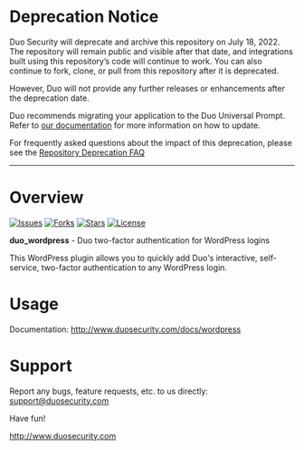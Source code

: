 # Deprecation Notice

Duo Security will deprecate and archive this repository on July 18, 2022. The repository will remain public and visible after that date, and integrations built using this repository’s code will continue to work. You can also continue to fork, clone, or pull from this repository after it is deprecated.

However, Duo will not provide any further releases or enhancements after the deprecation date.

Duo recommends migrating your application to the Duo Universal Prompt. Refer to [our documentation](https://duo.com/docs/universal-prompt-update-guide) for more information on how to update.

For frequently asked questions about the impact of this deprecation, please see the [Repository Deprecation FAQ](https://duosecurity.github.io/faq.html)

----

# Overview

[![Issues](https://img.shields.io/github/issues/duosecurity/duo_wordpress)](https://github.com/duosecurity/duo_wordpress/issues)
[![Forks](https://img.shields.io/github/forks/duosecurity/duo_wordpress)](https://github.com/duosecurity/duo_wordpress/network/members)
[![Stars](https://img.shields.io/github/stars/duosecurity/duo_wordpress)](https://github.com/duosecurity/duo_wordpress/stargazers)
[![License](https://img.shields.io/badge/License-View%20License-orange)](https://github.com/duosecurity/duo_wordpress/blob/master/LICENSE)

**duo_wordpress** - Duo two-factor authentication for WordPress logins

This WordPress plugin allows you to quickly add Duo's interactive, self-service, two-factor authentication to any WordPress login.

# Usage

Documentation: <http://www.duosecurity.com/docs/wordpress>

# Support

Report any bugs, feature requests, etc. to us directly:
support@duosecurity.com

Have fun!

<http://www.duosecurity.com>
